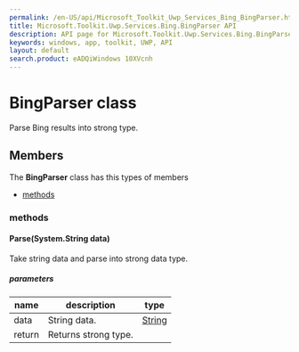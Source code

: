```yaml
---
permalink: /en-US/api/Microsoft_Toolkit_Uwp_Services_Bing_BingParser.htm
title: Microsoft.Toolkit.Uwp.Services.Bing.BingParser API 
description: API page for Microsoft.Toolkit.Uwp.Services.Bing.BingParser
keywords: windows, app, toolkit, UWP, API
layout: default
search.product: eADQiWindows 10XVcnh
---
```



# BingParser class

Parse Bing results into strong type.

## Members

The **BingParser** class has this types of members

* [methods](#methods)

### methods

#### Parse(System.String data)

Take string data and parse into strong data type.

##### parameters



| name | description | type || --- | --- | --- || data | String data. | [String](https://msdn.microsoft.com/library/windows/apps/System.String) || return |Returns strong type. |

